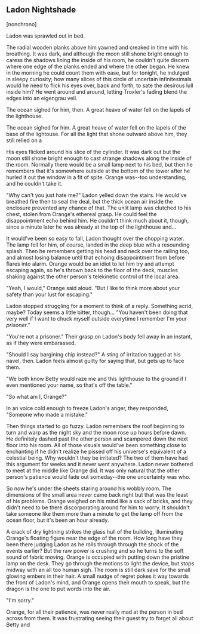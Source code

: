 ## Ladon Nightshade

[nonchrono]

Ladon was sprawled out in bed.

The radial wooden planks above him yawned and creaked in time with his breathing. It was dark, and although the moon still shone bright enough to caress the shadows lining the inside of his room, he couldn't quite discern where one edge of the planks ended and where the other began. He knew in the morning he could count them with ease, but for tonight, he indulged in sleepy curiosity; how many slices of this circle of uncertain infinitesimals would he need to flick his eyes over, back and forth, to sate the desirous lull inside him? He went around and around, letting Troxler's fading blend the edges into an eigengrau veil.

The ocean sighed for him, then. A great heave of water fell on the lapels of the lighthouse. 

The ocean sighed for him. A great heave of water fell on the lapels of the base of the lightouse. For all the light that shone outward above him, they still relied on a



His eyes flicked around his slice of the cylinder. It was dark out but the moon still shone bright enough to cast strange shadows along the inside of the room. Normally there would be a small lamp next to his bed, but then he remembers that it's somewhere outside at the bottom of the tower after he hurled it out the window in a fit of spite. Orange was--too understanding, and he couldn't take it.

"Why can't you just hate me?" Ladon yelled down the stairs. He would've breathed fire then to seal the deal, but the thick ocean air inside the enclosure prevented any chance of that. The unlit lamp was clutched to his chest, stolen from Orange's ethereal grasp. He could feel the disappointment echo behind him. He couldn't think much about it, though, since a minute later he was already at the top of the lighthouse and...

It would've been so easy to fall, Ladon thought over the chopping water. The lamp fell for him, of course, landed in the deep blue with a resounding splash. Then he remembers getting his head and neck over the railing too, and almost losing balance until that echoing disappointment from before flares into alarm. Orange would be an idiot to let him try and attempt escaping again, so he's thrown back to the floor of the deck, muscles shaking against the other person's telekinetic control of the local area.

"Yeah, I would," Orange said aloud. "But I like to think more about your safety than your lust for escaping."

Ladon stopped struggling for a moment to think of a reply. Something acrid, maybe? Today seems a little bitter, though... "You haven't been doing that very well if I want to chuck myself outside everytime I remember I'm your *prisoner*."

"You're not a prisoner." Their grasp on Ladon's body fell away in an instant, as if they were embarassed.

"Should I say bargining chip instead?" A sting of irritation tugged at his navel, then. Ladon feels almost guilty for saying that, but gets up to face them.

"We both know Betty would raze me and this lighthouse to the ground if I even mentioned your name, so that's off the table."

"So what am I, Orange?"

In an voice cold enough to freeze Ladon's anger, they responded, "Someone who made a mistake."

Then things started to go fuzzy. Ladon remembers the roof beginning to turn and warp as the night sky and the moon rose up hours before dawn. He definitely dashed past the other person and scampered down the next floor into his room. All of those visuals would've been something close to enchanting if he didn't realize he pissed off his universe's equivalent of a celestial being. Why wouldn't they be irritated? The two of them have had this argument for weeks and it never went anywhere. Ladon never bothered to meet at the middle like Orange did. It was only natural that the other person's patience would fade out someday--the one uncertainty was who.

So now he's under the sheets staring around his wobbly room. The dimensions of the small area never came back right but that was the least of his problems. Orange weighed on his mind like a sack of bricks, and they didn't need to be there discorporating around for him to worry. It shouldn't take someone like them more than a minute to get the lamp off from the ocean floor, but it's been an hour already. 

A crack of dry lightning strikes the glass hull of the building, illuminating Orange's floating figure near the edge of the room. How long have they been there judging Ladon as he rolls through through the shock of the events earlier? But the raw power is crushing and so he turns to the soft sound of fabric moving. Orange is occupied with putting down the pristine lamp on the desk. They go through the motions to light the device, but stops midway with an all too human sigh. The room is still dark save for the small glowing embers in their hair. A small nudge of regret pokes it way towards the front of Ladon's mind, and Orange opens their mouth to speak, but the dragon is the one to put words into the air.

"I'm sorry."

Orange, for all their patience, was never really mad at the person in bed across from them. It was frustrating seeing their guest try to forget all about Betty and 
